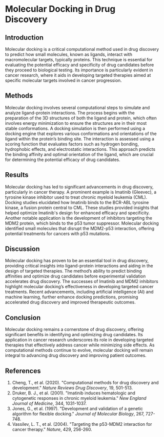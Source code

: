 # Molecular Docking in Drug Discovery

## Introduction

Molecular docking is a critical computational method used in drug discovery to predict how small molecules, known as ligands, interact with macromolecular targets, typically proteins. This technique is essential for evaluating the potential efficacy and specificity of drug candidates before they proceed to biological testing. Its importance is particularly evident in cancer research, where it aids in developing targeted therapies aimed at specific molecular targets involved in cancer progression.

## Methods

Molecular docking involves several computational steps to simulate and analyze ligand-protein interactions. The process begins with the preparation of the 3D structures of both the ligand and protein, which often involves energy minimization to ensure the structures are in their most stable conformations. A docking simulation is then performed using a docking engine that explores various conformations and orientations of the ligand within the protein’s binding site. The interaction is assessed using a scoring function that evaluates factors such as hydrogen bonding, hydrophobic effects, and electrostatic interactions. This approach predicts the binding affinity and optimal orientation of the ligand, which are crucial for determining the potential efficacy of drug candidates.

## Results

Molecular docking has led to significant advancements in drug discovery, particularly in cancer therapy. A prominent example is Imatinib (Gleevec), a tyrosine kinase inhibitor used to treat chronic myeloid leukemia (CML). Docking studies elucidated how Imatinib binds to the BCR-ABL tyrosine kinase, a fusion protein central to CML. These studies provided insights that helped optimize Imatinib's design for enhanced efficacy and specificity. Another notable application is the development of inhibitors targeting the MDM2 protein, which binds to the p53 tumor suppressor. Molecular docking identified small molecules that disrupt the MDM2-p53 interaction, offering potential treatments for cancers with p53 mutations.

## Discussion

Molecular docking has proven to be an essential tool in drug discovery, providing critical insights into ligand-protein interactions and aiding in the design of targeted therapies. The method’s ability to predict binding affinities and optimize drug candidates before experimental validation accelerates drug discovery. The successes of Imatinib and MDM2 inhibitors highlight molecular docking’s effectiveness in developing targeted cancer treatments. Recent advancements, including artificial intelligence (AI) and machine learning, further enhance docking predictions, promising accelerated drug discovery and improved therapeutic outcomes.

## Conclusion

Molecular docking remains a cornerstone of drug discovery, offering significant benefits in identifying and optimizing drug candidates. Its application in cancer research underscores its role in developing targeted therapies that effectively address cancer while minimizing side effects. As computational methods continue to evolve, molecular docking will remain integral to advancing drug discovery and improving patient outcomes.

## References

1. Cheng, T., et al. (2020). "Computational methods for drug discovery and development." *Nature Reviews Drug Discovery*, 19, 501-513.
2. Druker, B. J., et al. (2001). "Imatinib induces hematologic and cytogenetic responses in chronic myeloid leukemia." *New England Journal of Medicine*, 344, 1031-1037.
3. Jones, G., et al. (1997). "Development and validation of a genetic algorithm for flexible docking." *Journal of Molecular Biology*, 267, 727-748.
4. Vassilev, L. T., et al. (2004). "Targeting the p53-MDM2 interaction for cancer therapy." *Nature*, 429, 256-260.